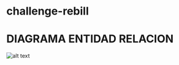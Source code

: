 # challenge-rebill

# DIAGRAMA ENTIDAD RELACION
![alt text](https://github.com/joseampuero/pdfVisorFront/blob/master/img/der-challenge.png?raw=true)